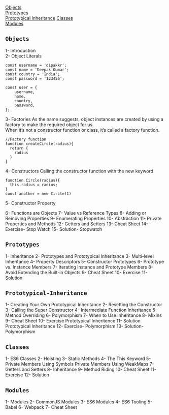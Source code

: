 [Objects](#Objects)<br/>
[Prototypes](#Prototypes)<br/>
[Prototypical Inheritance](#Prototypical-Inheritance)
[Classes](#Classes)<br/>
[Modules](#Modules)<br/>

## `Objects`
1- Introduction<br/>
2- Object Literals
```
const username = 'dipakkr';
const name = 'Deepak Kumar';
const country = 'India';
const password = '123456';

const user = { 
	username,
	name, 
	country,
	password,
};
```
3- Factories
As the name suggests, object instances are created by using a factory to make the required object for us.<br/>
When it’s not a constructor function or class, it’s called a factory function.
```
//Factory function
function createCircle(radius){
  return {
    radius
  }
}
```

4- Constructors
Calling the constructor function with the new keyword
```
function Circle(radius){
  this.radius = radius;
}
const another = new Circle(1)
```

5- Constructor Property

6- Functions are Objects
7- Value vs Reference Types
8- Adding or Removing Properties
9- Enumerating Properties
10- Abstraction
11- Private Properties and Methods 
12- Getters and Setters
13- Cheat Sheet
14- Exercise- Stop Watch
15- Solution- Stopwatch

## `Prototypes`
1- Inheritance
2- Prototypes and Prototypical Inheritance
3- Multi-level Inheritance
4- Property Descriptors
5- Constructor Prototypes
6- Prototype vs. Instance Members
7- Iterating Instance and Prototype Members
8- Avoid Extending the Built-in Objects
9- Cheat Sheet
10- Exercise
11- Solution

## `Prototypical-Inheritance`
1- Creating Your Own Prototypical Inheritance
2- Resetting the Constructor
3- Calling the Super Constructor
4- Intermediate Function Inheritance
5- Method Overriding
6- Polymorphism
7- When to Use Inheritance
8- Mixins
9- Cheat Sheet
10- Exercise Prototypical Inheritence
11- Solution Prototypical Inheritance
12- Exercise- Polymorphism
13- Solution- Polymorphism

## `Classes`
1- ES6 Classes
2- Hoisting
3- Static Methods
4- The This Keyword
5- Private Members Using Symbols
Private Members Using WeakMaps
7- Getters and Setters
8- Inheritance
9- Method Riding
10- Cheat Sheet
11- Exercise
12- Solution

## `Modules`
1- Modules
2- CommonJS Modules
3- ES6 Modules
4- ES6 Tooling
5- Babel
6- Webpack
7- Cheat Sheet
